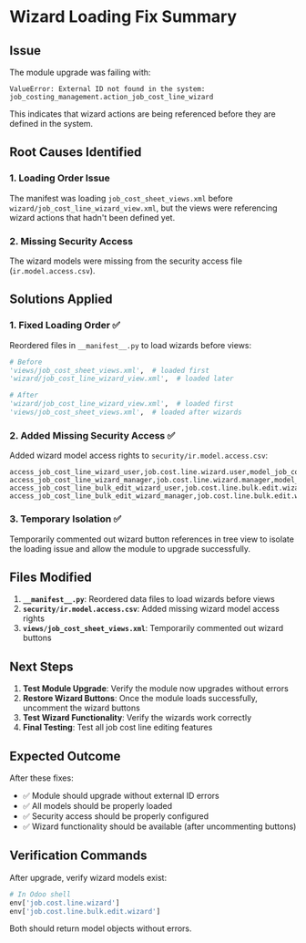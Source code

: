 # Wizard Loading Fix Summary

## Issue
The module upgrade was failing with:
```
ValueError: External ID not found in the system: job_costing_management.action_job_cost_line_wizard
```

This indicates that wizard actions are being referenced before they are defined in the system.

## Root Causes Identified

### 1. Loading Order Issue
The manifest was loading `job_cost_sheet_views.xml` before `wizard/job_cost_line_wizard_view.xml`, but the views were referencing wizard actions that hadn't been defined yet.

### 2. Missing Security Access
The wizard models were missing from the security access file (`ir.model.access.csv`).

## Solutions Applied

### 1. Fixed Loading Order ✅
Reordered files in `__manifest__.py` to load wizards before views:
```python
# Before
'views/job_cost_sheet_views.xml',  # loaded first
'wizard/job_cost_line_wizard_view.xml',  # loaded later

# After  
'wizard/job_cost_line_wizard_view.xml',  # loaded first
'views/job_cost_sheet_views.xml',  # loaded after wizards
```

### 2. Added Missing Security Access ✅
Added wizard model access rights to `security/ir.model.access.csv`:
```csv
access_job_cost_line_wizard_user,job.cost.line.wizard.user,model_job_cost_line_wizard,group_job_costing_user,1,1,1,0
access_job_cost_line_wizard_manager,job.cost.line.wizard.manager,model_job_cost_line_wizard,group_job_costing_manager,1,1,1,1
access_job_cost_line_bulk_edit_wizard_user,job.cost.line.bulk.edit.wizard.user,model_job_cost_line_bulk_edit_wizard,group_job_costing_user,1,1,1,0
access_job_cost_line_bulk_edit_wizard_manager,job.cost.line.bulk.edit.wizard.manager,model_job_cost_line_bulk_edit_wizard,group_job_costing_manager,1,1,1,1
```

### 3. Temporary Isolation ✅
Temporarily commented out wizard button references in tree view to isolate the loading issue and allow the module to upgrade successfully.

## Files Modified

1. **`__manifest__.py`**: Reordered data files to load wizards before views
2. **`security/ir.model.access.csv`**: Added missing wizard model access rights
3. **`views/job_cost_sheet_views.xml`**: Temporarily commented out wizard buttons

## Next Steps

1. **Test Module Upgrade**: Verify the module now upgrades without errors
2. **Restore Wizard Buttons**: Once the module loads successfully, uncomment the wizard buttons
3. **Test Wizard Functionality**: Verify the wizards work correctly
4. **Final Testing**: Test all job cost line editing features

## Expected Outcome

After these fixes:
- ✅ Module should upgrade without external ID errors
- ✅ All models should be properly loaded
- ✅ Security access should be properly configured
- ✅ Wizard functionality should be available (after uncommenting buttons)

## Verification Commands

After upgrade, verify wizard models exist:
```python
# In Odoo shell
env['job.cost.line.wizard']
env['job.cost.line.bulk.edit.wizard']
```

Both should return model objects without errors.